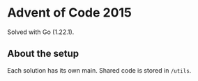 # Advent of Code 2015

Solved with Go (1.22.1).

## About the setup
Each solution has its own main. Shared code is stored in `/utils`.
